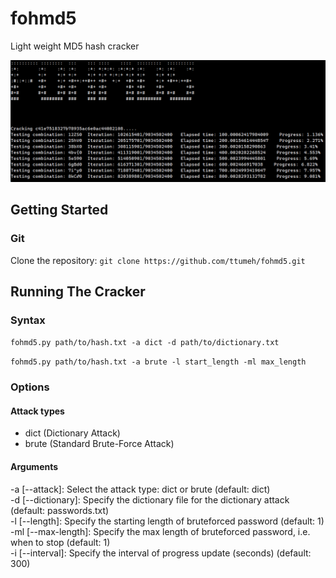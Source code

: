 # fohmd5

Light weight MD5 hash cracker

![Screenshot](main.png)

## Getting Started

### Git
   Clone the repository: `git clone https://github.com/ttumeh/fohmd5.git`

## Running The Cracker

### Syntax

`fohmd5.py path/to/hash.txt -a dict -d path/to/dictionary.txt`

`fohmd5.py path/to/hash.txt -a brute -l start_length -ml max_length`

### Options
#### Attack types

- dict (Dictionary Attack)
- brute (Standard Brute-Force Attack)

#### Arguments
-a [--attack]: Select the attack type: dict or brute (default: dict)<br/>
-d [--dictionary]: Specify the dictionary file for the dictionary attack (default: passwords.txt)<br/>
-l [--length]: Specify the starting length of bruteforced password (default: 1) 
-ml [--max-length]: Specify the max length of bruteforced password, i.e. when to stop (default: 1)<br/>
-i [--interval]: Specify the interval of progress update (seconds) (default: 300)<br/>